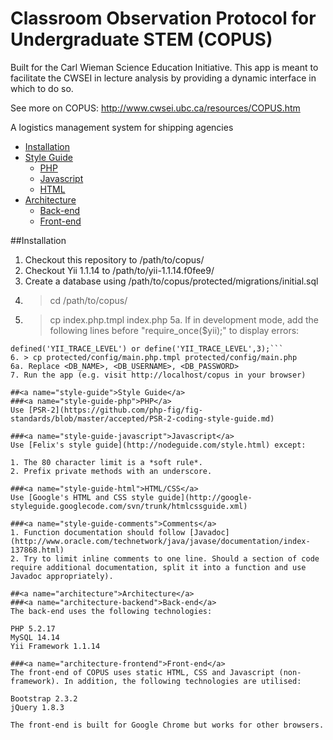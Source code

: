 # Classroom Observation Protocol for Undergraduate STEM (COPUS)
Built for the Carl Wieman Science Education Initiative. This app is meant to facilitate the CWSEI in lecture analysis by providing a dynamic interface in which to do so.

See more on COPUS: http://www.cwsei.ubc.ca/resources/COPUS.htm

A logistics management system for shipping agencies

* [Installation](#installation)
* [Style Guide](#style-guide)
    * [PHP](#style-guide-php)
    * [Javascript](#style-guide-javascript)
    * [HTML](#style-guide-html)
* [Architecture](#architecture)
    * [Back-end](#architecture-backend)
    * [Front-end](#architecture-frontend)
    
##<a name="installation">Installation</a>

1. Checkout this repository to /path/to/copus/
2. Checkout Yii 1.1.14 to /path/to/yii-1.1.14.f0fee9/
3. Create a database using /path/to/copus/protected/migrations/initial.sql
4. > cd /path/to/copus/
5. > cp index.php.tmpl index.php
5a. If in development mode, add the following lines before "require_once($yii);" to display errors:
```defined('YII_DEBUG') or define('YII_DEBUG',true);
defined('YII_TRACE_LEVEL') or define('YII_TRACE_LEVEL',3);```
6. > cp protected/config/main.php.tmpl protected/config/main.php
6a. Replace <DB_NAME>, <DB_USERNAME>, <DB_PASSWORD>
7. Run the app (e.g. visit http://localhost/copus in your browser)

##<a name="style-guide">Style Guide</a>
###<a name="style-guide-php">PHP</a>
Use [PSR-2](https://github.com/php-fig/fig-standards/blob/master/accepted/PSR-2-coding-style-guide.md)

###<a name="style-guide-javascript">Javascript</a>
Use [Felix's style guide](http://nodeguide.com/style.html) except:

1. The 80 character limit is a *soft rule*.
2. Prefix private methods with an underscore.

###<a name="style-guide-html">HTML/CSS</a>
Use [Google's HTML and CSS style guide](http://google-styleguide.googlecode.com/svn/trunk/htmlcssguide.xml)

###<a name="style-guide-comments">Comments</a>
1. Function documentation should follow [Javadoc](http://www.oracle.com/technetwork/java/javase/documentation/index-137868.html)
2. Try to limit inline comments to one line. Should a section of code require additional documentation, split it into a function and use Javadoc appropriately).

##<a name="architecture">Architecture</a>
###<a name="architecture-backend">Back-end</a>
The back-end uses the following technologies:

PHP 5.2.17
MySQL 14.14
Yii Framework 1.1.14

###<a name="architecture-frontend">Front-end</a>
The front-end of COPUS uses static HTML, CSS and Javascript (non-framework). In addition, the following technologies are utilised:

Bootstrap 2.3.2
jQuery 1.8.3

The front-end is built for Google Chrome but works for other browsers.
